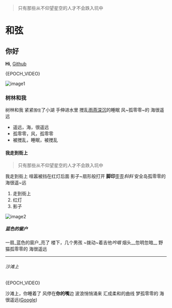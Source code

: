 > 只有那些从不仰望星空的人才不会跌入坑中

# 和弦

## 你好

**Hi**, [Github](https://www.github.com)

{EPOCH_VIDEO}

![image1](https://images.unsplash.com/reserve/bOvf94dPRxWu0u3QsPjF_tree.jpg?ixlib=rb-0.3.5&ixid=eyJhcHBfaWQiOjEyMDd9&s=dc3c11450eb2cc81086200006ac495a4&auto=format&fit=crop&w=3310&q=80)

### 树林和我

树林和我
紧紧`围住`了小湖
手伸进水里
搅乱[雨燕深沉](https://www.google.com)的睡眠
风~孤零零~的
海很遥远

- 遥远，海，很遥远
- 孤零零，风，孤零零
- 被搅乱，睡眠，被搅乱

#### 我走到街上

> 只有那些从不仰望星空的人才不会跌入坑中

我走到街上
喧嚣被挡在红灯后面
影子~扇形般打开
**脚印**歪歪*斜斜*
安全岛孤零零的
海很遥~远

1. 走到街上
2. 红灯
3. 影子

![image2](https://images.unsplash.com/photo-1541176774394-c4f4825919df?ixlib=rb-0.3.5&ixid=eyJhcHBfaWQiOjEyMDd9&s=33ee5b0b2519c52da5ec299c453cb21f&auto=format&fit=crop&w=975&q=80)

##### 蓝色的窗户

一扇_蓝色的窗户_亮了
楼下，几个男孩
~拨动~着吉他*吟唱*
烟头__忽明忽暗__
野猫孤零零的
海很遥远

---

###### 沙滩上

{EPOCH_VIDEO}

沙滩上，你睡着了
风停在**你的嘴**边
波浪悄悄涌来
汇成柔和的曲线
梦孤零零的
海很遥远([Google](https://www.google.com))